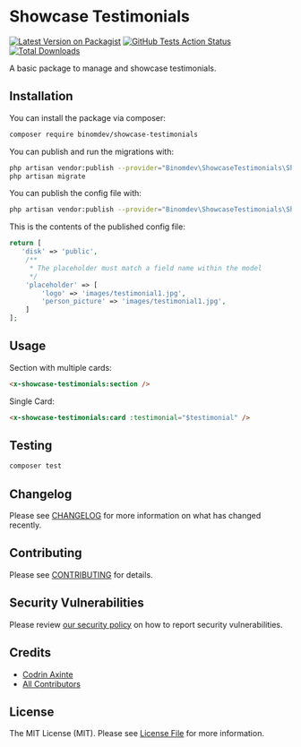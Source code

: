# Showcase Testimonials

[![Latest Version on Packagist](https://img.shields.io/packagist/v/binomdev/showcase-testimonials.svg?style=flat-square)](https://packagist.org/packages/binomdev/showcase-testimonials)
[![GitHub Tests Action Status](https://img.shields.io/github/workflow/status/binomdev/showcase-testimonials/run-tests?label=tests)](https://github.com/binomdev/showcase-testimonials/actions?query=workflow%3ATests+branch%3Amaster)
[![Total Downloads](https://img.shields.io/packagist/dt/binomdev/showcase-testimonials.svg?style=flat-square)](https://packagist.org/packages/binomdev/showcase-testimonials)


A basic package to manage and showcase testimonials.


## Installation

You can install the package via composer:

```bash
composer require binomdev/showcase-testimonials
```

You can publish and run the migrations with:

```bash
php artisan vendor:publish --provider="Binomdev\ShowcaseTestimonials\ShowcaseTestimonialsServiceProvider" --tag="showcase-testimonials-migrations"
php artisan migrate
```

You can publish the config file with:
```bash
php artisan vendor:publish --provider="Binomdev\ShowcaseTestimonials\ShowcaseTestimonialsServiceProvider" --tag="showcase-testimonials-config"
```

This is the contents of the published config file:

```php
return [
   'disk' => 'public',
    /**
     * The placeholder must match a field name within the model
     */
    'placeholder' => [
        'logo' => 'images/testimonial1.jpg',
        'person_picture' => 'images/testimonial1.jpg',
    ]
];
```

## Usage

Section with multiple cards:

```html
<x-showcase-testimonials:section />
```

Single Card:

```html
<x-showcase-testimonials:card :testimonial="$testimonial" />
```


## Testing

```bash
composer test
```

## Changelog

Please see [CHANGELOG](CHANGELOG.md) for more information on what has changed recently.

## Contributing

Please see [CONTRIBUTING](.github/CONTRIBUTING.md) for details.

## Security Vulnerabilities

Please review [our security policy](../../security/policy) on how to report security vulnerabilities.

## Credits

- [Codrin Axinte](https://github.com/codrin-axinte)
- [All Contributors](../../contributors)

## License

The MIT License (MIT). Please see [License File](LICENSE.md) for more information.
